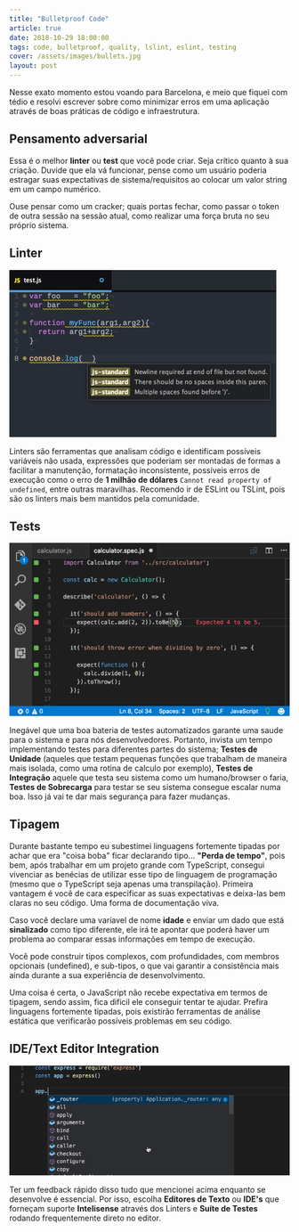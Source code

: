 ```yaml
---
title: "Bulletproof Code"
article: true
date: 2018-10-29 18:00:00
tags: code, bulletproof, quality, lslint, eslint, testing
cover: /assets/images/bullets.jpg
layout: post
---
```


Nesse exato momento estou voando para Barcelona, e meio que fiquei com tédio e resolvi escrever sobre como minimizar erros em uma aplicação através de boas práticas de código e infraestrutura.

## Pensamento adversarial

Essa é o melhor **linter** ou **test** que você pode criar. Seja crítico quanto à sua criação. Duvide que ela vá funcionar, pense como um usuário poderia estragar suas expectativas de sistema/requisitos ao colocar um valor string em um campo numérico. 

Ouse pensar como um cracker; quais portas fechar, como passar o token de outra sessão na sessão atual, como realizar uma força bruta no seu próprio sistema.

## Linter

![](/assets/images/vscode2.gif)

Linters são ferramentas que analisam código e identificam possíveis variáveis não usada, expressões que poderiam ser montadas de formas a facilitar a manutenção, formatação inconsistente, possíveis erros de execução como o erro de **1 milhão de dólares** `Cannot read property of undefined`, entre outras maravilhas. Recomendo ir de ESLint ou TSLint, pois são os linters mais bem mantidos pela comunidade.

## Tests 

![](/assets/images/vscode3.gif)

Inegável que uma boa bateria de testes automatizados garante uma saude para o sistema e para nós desenvolvedores. Portanto, invista um tempo implementando testes para diferentes partes do sistema; **Testes de Unidade** (aqueles que testam pequenas funções que trabalham de maneira mais isolada, como uma rotina de calculo por exemplo), **Testes de Integração** aquele que testa seu sistema como um humano/browser o faria, **Testes de Sobrecarga** para testar se seu sistema consegue escalar numa boa. Isso já vai te dar mais segurança para fazer mudanças.

## Tipagem

Durante bastante tempo eu subestimei linguagens fortemente tipadas por achar que era "coisa boba" ficar declarando tipo... **"Perda de tempo"**, pois bem, após trabalhar em um projeto grande com TypeScript, consegui vivenciar as benécias de utilizar esse tipo de linguagem de programação (mesmo que o TypeScript seja apenas uma transpilação). Primeira vantagem é você de cara especificar as suas expectativas e deixa-las bem claras no seu código. Uma forma de documentação viva.

Caso você declare uma varíavel de nome **idade** e enviar um dado que está **sinalizado** como tipo diferente, ele irá te apontar que poderá haver um problema ao comparar essas informações em tempo de execução.

Você pode construir tipos complexos, com profundidades, com membros opcionais (undefined), e sub-tipos, o que vai garantir a consistência mais ainda durante a sua experiência de desenvolvimento.

Uma coisa é certa, o JavaScript não recebe expectativa em termos de tipagem, sendo assim, fica dificil ele conseguir tentar te ajudar. Prefira linguagens fortemente tipadas, pois existirão ferramentas de análise estática que verificarão possíveis problemas em seu código.

## IDE/Text Editor Integration

![](/assets/images/vscode4.gif)

Ter um feedback rápido disso tudo que mencionei acima enquanto se desenvolve é essencial. Por isso, escolha **Editores de Texto** ou **IDE's** que forneçam suporte **Intelisense** através dos Linters e **Suíte de Testes** rodando frequentemente direto no editor.
